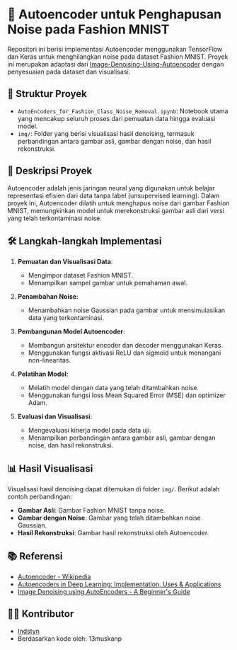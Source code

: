 
# 🧠 Autoencoder untuk Penghapusan Noise pada Fashion MNIST

Repositori ini berisi implementasi Autoencoder menggunakan TensorFlow dan Keras untuk menghilangkan noise pada dataset Fashion MNIST. Proyek ini merupakan adaptasi dari [Image-Denoising-Using-Autoencoder](https://github.com/13muskanp/Image-Denoising-Using-Autoencoder) dengan penyesuaian pada dataset dan visualisasi.

## 📁 Struktur Proyek

* `AutoEncoders_for_Fashion_Class_Noise_Removal.ipynb`: Notebook utama yang mencakup seluruh proses dari pemuatan data hingga evaluasi model.
* `img/`: Folder yang berisi visualisasi hasil denoising, termasuk perbandingan antara gambar asli, gambar dengan noise, dan hasil rekonstruksi.

## 🧩 Deskripsi Proyek

Autoencoder adalah jenis jaringan neural yang digunakan untuk belajar representasi efisien dari data tanpa label (unsupervised learning). Dalam proyek ini, Autoencoder dilatih untuk menghapus noise dari gambar Fashion MNIST, memungkinkan model untuk merekonstruksi gambar asli dari versi yang telah terkontaminasi noise.

## 🛠️ Langkah-langkah Implementasi

1. **Pemuatan dan Visualisasi Data**:

   * Mengimpor dataset Fashion MNIST.
   * Menampilkan sampel gambar untuk pemahaman awal.

2. **Penambahan Noise**:

   * Menambahkan noise Gaussian pada gambar untuk mensimulasikan data yang terkontaminasi.

3. **Pembangunan Model Autoencoder**:

   * Membangun arsitektur encoder dan decoder menggunakan Keras.
   * Menggunakan fungsi aktivasi ReLU dan sigmoid untuk menangani non-linearitas.

4. **Pelatihan Model**:

   * Melatih model dengan data yang telah ditambahkan noise.
   * Menggunakan fungsi loss Mean Squared Error (MSE) dan optimizer Adam.

5. **Evaluasi dan Visualisasi**:

   * Mengevaluasi kinerja model pada data uji.
   * Menampilkan perbandingan antara gambar asli, gambar dengan noise, dan hasil rekonstruksi.

## 📊 Hasil Visualisasi

Visualisasi hasil denoising dapat ditemukan di folder `img/`. Berikut adalah contoh perbandingan:

* **Gambar Asli**: Gambar Fashion MNIST tanpa noise.
* **Gambar dengan Noise**: Gambar yang telah ditambahkan noise Gaussian.
* **Hasil Rekonstruksi**: Gambar hasil rekonstruksi oleh Autoencoder.

## 📚 Referensi

* [Autoencoder - Wikipedia](https://en.wikipedia.org/wiki/Autoencoder)
* [Autoencoders in Deep Learning: Implementation, Uses & Applications](https://intellipaat.com/blog/autoencoders-in-deep-learning/)
* [Image Denoising using AutoEncoders - A Beginner's Guide](https://www.analyticsvidhya.com/blog/2021/07/image-denoising-using-autoencoders-a-beginners-guide-to-deep-learning-project/)

## 🧑‍💻 Kontributor

* [lndstyn](https://github.com/lndstyn)
* Berdasarkan kode oleh: 13muskanp


